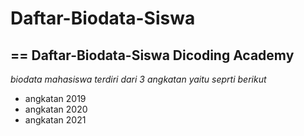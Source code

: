 # Daftar-Biodata-Siswa
==
Daftar-Biodata-Siswa Dicoding Academy
--
*biodata mahasiswa terdiri dari 3 angkatan yaitu seprti berikut*
- angkatan 2019
- angkatan 2020
- angkatan 2021
